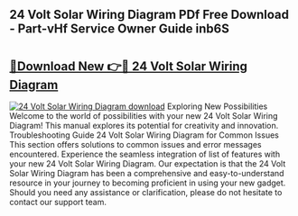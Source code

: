 ## 24 Volt Solar Wiring Diagram PDf Free Download - Part-vHf Service Owner Guide inb6S

# <h2><a href="http://dftcge.blite.top/?on=24+Volt+Solar+Wiring+Diagram">🔗Download New 👉🔴 24 Volt Solar Wiring Diagram</a></h2>

[![24 Volt Solar Wiring Diagram download](https://i.imgur.com/lujVjoI.png)](http://dftcge.blite.top/?on=24+Volt+Solar+Wiring+Diagram)
Exploring New Possibilities Welcome to the world of possibilities with your new 24 Volt Solar Wiring Diagram! This manual explores its potential for creativity and innovation. Troubleshooting Guide 24 Volt Solar Wiring Diagram for Common Issues This section offers solutions to common issues and error messages encountered. Experience the seamless integration of list of features with your new 24 Volt Solar Wiring Diagram. Our expectation is that the 24 Volt Solar Wiring Diagram has been a comprehensive and easy-to-understand resource in your journey to becoming proficient in using your new gadget. Should you need any assistance or clarification, please do not hesitate to contact our support team.
